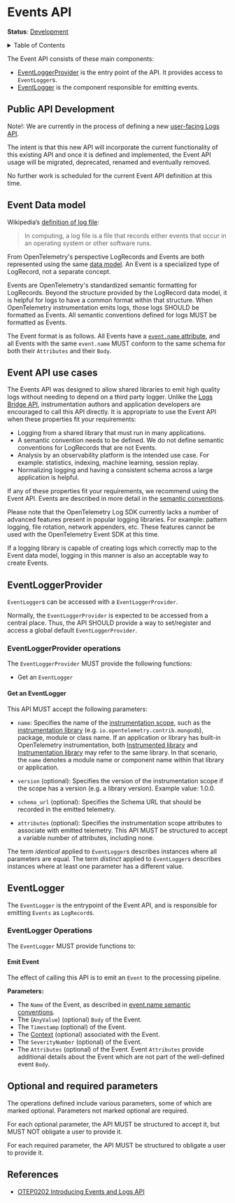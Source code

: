 # Events API

**Status**: [Development](../document-status.md)

<details>
<summary>Table of Contents</summary>

<!-- Re-generate TOC with `markdown-toc --no-first-h1 -i` -->

<!-- toc -->

- [Public API Development](#public-api-development)
- [Event Data model](#event-data-model)
- [Event API use cases](#event-api-use-cases)
- [EventLoggerProvider](#eventloggerprovider)
  * [EventLoggerProvider operations](#eventloggerprovider-operations)
    + [Get an EventLogger](#get-an-eventlogger)
- [EventLogger](#eventlogger)
  * [EventLogger Operations](#eventlogger-operations)
    + [Emit Event](#emit-event)
- [Optional and required parameters](#optional-and-required-parameters)
- [References](#references)

<!-- tocstop -->

</details>

The Event API consists of these main components:

* [EventLoggerProvider](#eventloggerprovider) is the entry point of the API. It
  provides access to `EventLogger`s.
* [EventLogger](#eventlogger) is the component responsible for emitting events.

## Public API Development

Note!: We are currently in the process of defining a new [user-facing Logs API](./public-api.md).

The intent is that this new API will incorporate the current functionality of this existing API and once it is defined and implemented, the Event API usage will be migrated, deprecated, renamed and eventually removed.

No further work is scheduled for the current Event API definition at this time.

## Event Data model

Wikipedia’s [definition of log file](https://en.wikipedia.org/wiki/Log_file):

>In computing, a log file is a file that records either events that occur in an
>operating system or other software runs.

From OpenTelemetry's perspective LogRecords and Events are both represented
using the same [data model](./data-model.md). An Event is a specialized type
of LogRecord, not a separate concept.

Events are OpenTelemetry's standardized semantic formatting for LogRecords.
Beyond the structure provided by the LogRecord data model, it is helpful for
logs to have a common format within that structure. When OpenTelemetry
instrumentation emits logs, those logs SHOULD be formatted as Events. All
semantic conventions defined for logs MUST be formatted as Events.

The Event format is as follows. All Events have a
[`event.name` attribute](https://github.com/open-telemetry/semantic-conventions/blob/main/docs/general/events.md),
and all Events with the same `event.name` MUST conform to the same schema for
both their `Attributes` and their `Body`.

## Event API use cases

The Events API was designed to allow shared libraries to emit high quality
logs without needing to depend on a third party logger. Unlike the
[Logs Bridge API](./bridge-api.md), instrumentation authors and application
developers are encouraged to call this API directly. It is appropriate to
use the Event API when these properties fit your requirements:

* Logging from a shared library that must run in many applications.
* A semantic convention needs to be defined. We do not define semantic
  conventions for LogRecords that are not Events.
* Analysis by an observability platform is the intended use case. For
  example: statistics, indexing, machine learning, session replay.
* Normalizing logging and having a consistent schema across a large
  application is helpful.

If any of these properties fit your requirements, we recommend using the Event API.
Events are described in more detail in the [semantic conventions](https://github.com/open-telemetry/semantic-conventions/blob/main/docs/general/events.md).

Please note that the OpenTelemetry Log SDK currently lacks a number of advanced
features present in popular logging libraries. For example: pattern logging, file
rotation, network appenders, etc. These features cannot be used with the
OpenTelemetry Event SDK at this time.

If a logging library is capable of creating logs which correctly map
to the Event data model, logging in this manner is also an acceptable way to
create Events.

## EventLoggerProvider

`EventLogger`s can be accessed with a `EventLoggerProvider`.

Normally, the `EventLoggerProvider` is expected to be accessed from a central place.
Thus, the API SHOULD provide a way to set/register and access a global default
`EventLoggerProvider`.

### EventLoggerProvider operations

The `EventLoggerProvider` MUST provide the following functions:

* Get an `EventLogger`

#### Get an EventLogger

This API MUST accept the following parameters:

* `name`: Specifies the name of the [instrumentation scope](../glossary.md#instrumentation-scope),
  such as the [instrumentation library](../glossary.md#instrumentation-library)
  (e.g. `io.opentelemetry.contrib.mongodb`), package, module or class name.
  If an application or library has built-in OpenTelemetry instrumentation, both
  [Instrumented library](../glossary.md#instrumented-library) and
  [Instrumentation library](../glossary.md#instrumentation-library) may refer to
  the same library. In that scenario, the `name` denotes a module name or component
  name within that library or application.

* `version` (optional): Specifies the version of the instrumentation scope if
  the scope has a version (e.g. a library version). Example value: 1.0.0.

* `schema_url` (optional): Specifies the Schema URL that should be recorded in
  the emitted telemetry.

* `attributes` (optional): Specifies the instrumentation scope attributes to
  associate with emitted telemetry. This API MUST be structured to accept a
  variable number of attributes, including none.

The term *identical* applied to `EventLogger`s describes instances where all
parameters are equal. The term *distinct* applied to `EventLogger`s describes
instances where at least one parameter has a different value.

## EventLogger

The `EventLogger` is the entrypoint of the Event API, and is responsible for
emitting `Events` as `LogRecord`s.

### EventLogger Operations

The `EventLogger` MUST provide functions to:

#### Emit Event

The effect of calling this API is to emit an `Event` to the processing pipeline.

**Parameters:**

* The `Name` of the Event, as described
  in [event.name semantic conventions](https://github.com/open-telemetry/semantic-conventions/blob/main/docs/general/events.md).
* The (`AnyValue`) (optional) `Body` of the Event.
* The `Timestamp` (optional) of the Event.
* The [Context](../context/README.md) (optional) associated with the Event.
* The `SeverityNumber` (optional) of the Event.
* The `Attributes` (optional) of the Event. Event `Attributes` provide
  additional details about the Event which are not part of the
  well-defined event `Body`.

## Optional and required parameters

The operations defined include various parameters, some of which are marked
optional. Parameters not marked optional are required.

For each optional parameter, the API MUST be structured to accept it, but MUST
NOT obligate a user to provide it.

For each required parameter, the API MUST be structured to obligate a user to
provide it.

## References

- [OTEP0202 Introducing Events and Logs API](https://github.com/open-telemetry/oteps/blob/main/text/0202-events-and-logs-api.md)
